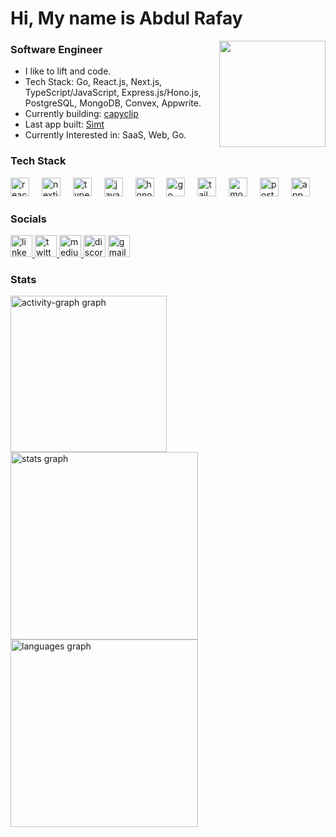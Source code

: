 Hi, My name is Abdul Rafay
======================================================================================================================================

<img align="right" height="170" src="https://media.giphy.com/media/v1.Y2lkPWVjZjA1ZTQ3ZzNnNW11MXM5YWljN3dzODZlNzQ1ZHVkaGZrMW14eDJvN2tubW1tdyZlcD12MV9naWZzX3NlYXJjaCZjdD1n/K1oJhRNg8YrJCNUrSB/giphy.gif"  />

<h3 align="left">Software Engineer</h3>

- I like to lift and code.
-  Tech Stack: Go, React.js, Next.js, TypeScript/JavaScript, Express.js/Hono.js, PostgreSQL, MongoDB, Convex, Appwrite.
-  Currently building: [capyclip](https://capyclip.com)
-  Last app built: [Simt](https://simt.pk/)
-  Currently Interested in: SaaS, Web, Go.

###

<h3>Tech Stack</h3>
<div align="left">
  <img src="https://cdn.jsdelivr.net/gh/devicons/devicon/icons/react/react-original.svg" height="30" alt="react logo"  />
  <img width="12" />
  <img src="https://cdn.jsdelivr.net/gh/devicons/devicon/icons/nextjs/nextjs-original.svg" height="30" alt="nextjs logo"  />
  <img width="12" />
  <img src="https://cdn.jsdelivr.net/gh/devicons/devicon/icons/typescript/typescript-original.svg" height="30" alt="typescript logo"  />
  <img width="12" />
  <img src="https://cdn.jsdelivr.net/gh/devicons/devicon/icons/javascript/javascript-original.svg" height="30" alt="javascript logo"  />
  <img width="12" />
  <img src="https://avatars.githubusercontent.com/u/98495527?s=280&v=4" alt="honojs" height="30"/>
  <img width="12" />
  <img src="https://cdn.jsdelivr.net/gh/devicons/devicon/icons/go/go-original.svg" height="30" alt="go logo"  />
  <img width="12" />
  <img src="https://cdn.simpleicons.org/tailwindcss/06B6D4" height="30" alt="tailwindcss logo"  />
  <img width="12" />
  <img src="https://cdn.simpleicons.org/mongodb/47A248" height="30" alt="mongodb logo"  />
  <img width="12" />
  <img src="https://cdn.jsdelivr.net/gh/devicons/devicon/icons/postgresql/postgresql-original.svg" height="30" alt="postgresql logo"  />
  <img width="12" />
  <img src="https://cdn.jsdelivr.net/gh/devicons/devicon/icons/appwrite/appwrite-original.svg" height="30" alt="appwrite logo"  />
</div>

###

<h3>Socials</h3>
<div align="left">
  <a href="https://www.linkedin.com/in/abdul-rafay-aslam/" target="_blank">
    <img src="https://img.shields.io/static/v1?message=LinkedIn&logo=linkedin&label=&color=0077B5&logoColor=white&labelColor=&style=for-the-badge" height="35" alt="linkedin logo"  />
  </a>
  <a href="https://x.com/swerafay" target="_blank">
    <img src="https://img.shields.io/static/v1?message=X/Twitter&logo=x&label=&color=black&logoColor=white&labelColor=&style=for-the-badge" height="35" alt="twitter logo"  />
  </a>
  <a href="https://medium.com/@abdul-rafay" target="_blank">
    <img src="https://img.shields.io/static/v1?message=Medium&logo=medium&label=&color=12100E&logoColor=white&labelColor=&style=for-the-badge" height="35" alt="medium logo"  />
  </a>
  <img src="https://img.shields.io/static/v1?message=Discord&logo=discord&label=&color=7289DA&logoColor=white&labelColor=&style=for-the-badge" height="35" alt="discord logo"  />
  <img src="https://img.shields.io/static/v1?message=Gmail&logo=gmail&label=&color=D14836&logoColor=white&labelColor=&style=for-the-badge" height="35" alt="gmail logo"  />
</div>

###

<h3>Stats</h3>
<div align="left">
  <img src="https://github-readme-activity-graph.vercel.app/graph?username=abdulrafay-07&theme=dracula&hide_border=true&hide_title=true&area=true" height="250" alt="activity-graph graph"  />
  <img src="https://github-readme-stats.vercel.app/api?username=abdulrafay-07&hide_title=true&hide_rank=true&show_icons=true&include_all_commits=true&count_private=true&disable_animations=false&theme=dracula&locale=en&hide_border=true" height="300" alt="stats graph"  />
  <img src="https://github-readme-stats.vercel.app/api/top-langs?username=abdulrafay-07&locale=en&hide_title=false&layout=compact&card_width=320&langs_count=5&theme=dracula&hide_border=true" height="300" alt="languages graph"  />
</div>

###
